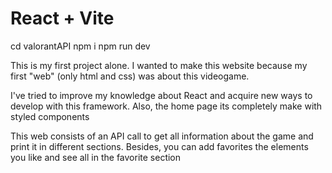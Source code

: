 # React + Vite

cd valorantAPI
npm i
npm run dev

This is my first project alone. I wanted to make this website because my first "web" (only html and css) was about this videogame.

I've tried to improve my knowledge about React and acquire new ways to develop with this framework. Also, the home page its completely make with styled components

This web consists of an API call to get all information about the game and print it in different sections. Besides, you can add favorites the elements you like and see all in the favorite section
